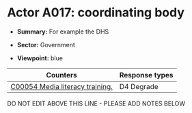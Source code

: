 # Actor A017: coordinating body

* **Summary:** For example the DHS

* **Sector:** Government

* **Viewpoint:** blue


| Counters | Response types |
| -------- | -------------- |
| [C00054 Media literacy training. ](../counters/C00054.md) | D4 Degrade |


DO NOT EDIT ABOVE THIS LINE - PLEASE ADD NOTES BELOW